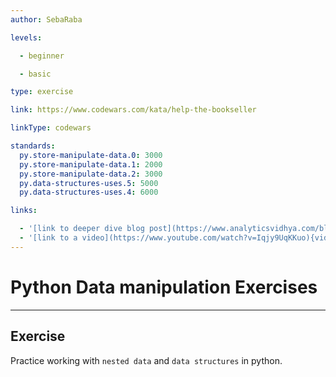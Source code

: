 ```yaml
---
author: SebaRaba

levels:

  - beginner

  - basic

type: exercise

link: https://www.codewars.com/kata/help-the-bookseller

linkType: codewars

standards:
  py.store-manipulate-data.0: 3000
  py.store-manipulate-data.1: 2000
  py.store-manipulate-data.2: 3000
  py.data-structures-uses.5: 5000
  py.data-structures-uses.4: 6000

links:

  - '[link to deeper dive blog post](https://www.analyticsvidhya.com/blog/2016/01/12-pandas-techniques-python-data-manipulation/){website}'
  - '[link to a video](https://www.youtube.com/watch?v=Iqjy9UqKKuo){video}'
---
```


# Python Data manipulation Exercises

---
## Exercise

Practice working with `nested data` and `data structures` in python.
